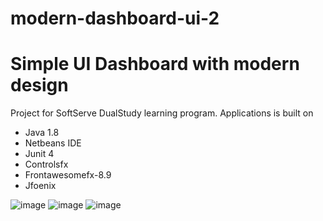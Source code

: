 # modern-dashboard-ui-2
# Simple UI Dashboard with modern design
Project for SoftServe DualStudy learning program. Applications is built on 
- Java 1.8
- Netbeans IDE
- Junit 4
- Controlsfx
- Frontawesomefx-8.9
- Jfoenix

![image](https://github.com/lepester/modern-dashboard-ui-2/assets/56651129/4d9f1d7f-0bf7-4e66-82c8-108301b6c22f)
![image](https://github.com/lepester/modern-dashboard-ui-2/assets/56651129/2c51fbdb-a298-4bd3-97ca-86df72882103)
![image](https://github.com/lepester/modern-dashboard-ui-2/assets/56651129/a0c64693-8105-4b30-bd2d-1b479c25b64e)
